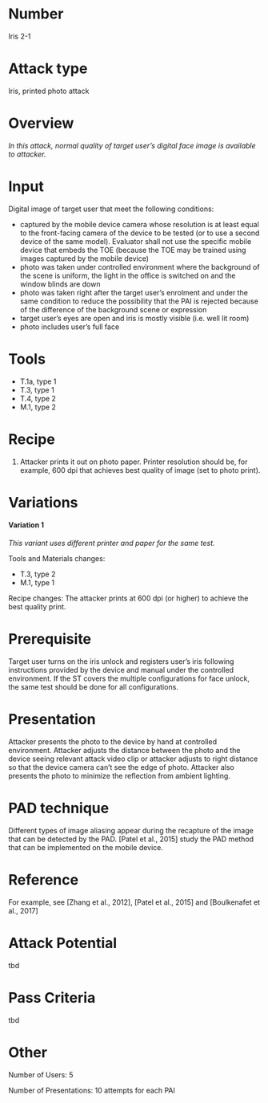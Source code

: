 Number
=======
Iris 2-1

Attack type
===========
Iris, printed photo attack

Overview
========
_In this attack, normal quality of target user’s digital face image is available to attacker._

Input
======
Digital image of target user that meet the following conditions:
- captured by the mobile device camera whose resolution is at least equal to the front-facing camera of the device to be tested (or to use a second device of the same model). Evaluator shall not use the specific mobile device that embeds the TOE (because the TOE may be trained using images captured by the mobile device)
- photo was taken under controlled environment where the background of the scene is uniform, the light in the office is switched on and the window blinds are down
- photo was taken right after the target user’s enrolment and under the same condition to reduce the possibility that the PAI is rejected because of the difference of the background scene or expression
- target user’s eyes are open and iris is mostly visible (i.e. well lit room)
- photo includes user’s full face

Tools
=====
- T.1a, type 1
- T.3, type 1
- T.4, type 2
- M.1, type 2

Recipe
======
1) Attacker prints it out on photo paper. Printer resolution should be, for example, 600 dpi that achieves best quality of image (set to photo print).

Variations
==========
#### Variation 1
_This variant uses different printer and paper for the same test._

Tools and Materials changes:
- T.3, type 2
- M.1, type 1

Recipe changes:
The attacker prints at 600 dpi (or higher) to achieve the best quality print.

Prerequisite
==========
Target user turns on the iris unlock and registers user’s iris following instructions provided by the device and manual under the controlled environment.
If the ST covers the multiple configurations for face unlock, the same test should be done for all configurations.

Presentation
============
Attacker presents the photo to the device by hand at controlled environment. Attacker adjusts the distance between the photo and the device seeing relevant attack video clip or attacker adjusts to right distance so that the device camera can’t see the edge of photo. Attacker also presents the photo to minimize the reflection from ambient lighting.

PAD technique
=============
Different types of image aliasing appear during the recapture of the image that can be detected by the PAD. [Patel et al., 2015] study the PAD method that can be implemented on the mobile device.

Reference
=========
For example, see [Zhang et al., 2012], [Patel et al., 2015] and [Boulkenafet et al., 2017]

Attack Potential
================
tbd

Pass Criteria
=============
tbd

Other
=====
Number of Users: 5

Number of Presentations: 10 attempts for each PAI
